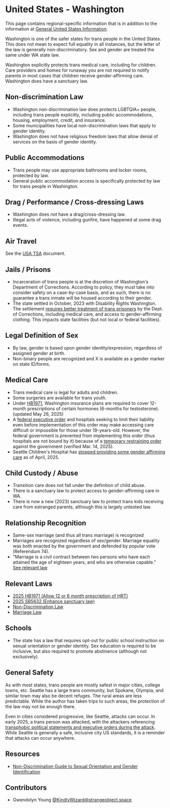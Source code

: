# United States - Washington

This page contains regional-specific information that is in addition to
the information at [General United States
Information](notes/usa-general.md).

Washington is one of the safer states for trans people in the United
States. This does not mean to expect full equality in all instances, but
the letter of the law is generally non-discriminatory. Sex and gender
are treated the same under WA state law.

Washington explicitly protects trans medical care, including for
children. Care providers and homes for runaway you are not required to
notify parents in most cases that children receive gender-affirming
care. Washington does have a sanctuary law.

## Non-discrimination Law

 * Washington non-discrimination law does protects LGBTQIA+ people,
   including trans people explicitly, including public accommodations,
   housing, employment, credit, and insurance.
 * Some municipalities have local non-discrimination laws that apply to
   gender identity.
 * Washington does not have religious freedom laws that allow denial of
   services on the basis of gender identity.

## Public Accommodations

 * Trans people may use appropriate bathrooms and locker rooms, protected
   by law.
 * General public accommodation access is specifically protected by law for
   trans people in Washington.

## Drag / Performance / Cross-dressing Laws

 * Washington does not have a drag/cross-dressing law.
 * Illegal acts of violence, including gunfire, have happened at some
   drag events.

## Air Travel

See the [USA TSA](notes/tsa.md) document.

## Jails / Prisons

 * Incarceration of trans people is at the discretion of Washington's
   Department of Corrections. According to policy, they must take into
   consider safety on a case-by-case basis, and as such, there is no
   guarantee a trans inmate will be housed according to their gender.
 * The state settled in October, 2023 with Disability Rights Washington.
   The settlement [requires better treatment of trans
   prisoners](https://www.disabilityrightswa.org/drw-reaches-agreement-with-doc-to-improve-care-for-transgender-people-with-disabilities/)
   by the Dept. of Corrections, including medical care, and access to
   gender-affirming clothing. This impacts state facilities (but not
   local or federal facilities).

## Legal Definition of Sex

 * By law, gender is based upon gender identity/expression, regardless
   of assigned gender at birth.
 * Non-binary people are recognized and X is available as a gender
   marker on state ID/forms.

## Medical Care

 * Trans medical care is legal for adults and children.
 * Some surgeries are available for trans youth.
 * Under [HB1971](https://legiscan.com/AR/text/HB1916/2025),
   Washington insurance plans are required to cover
   12-month prescriptions of certain hormones (6-months for
   testosterone).
   (updated May 26, 2025)
 * A [federal executive
   order](https://www.whitehouse.gov/presidential-actions/2025/01/protecting-children-from-chemical-and-surgical-mutilation/)
   and hospitals seeking to limit their liability even before
   implementation of this order may make accessing care difficult or
   impossible for those under 19-years-old.
   However, the federal government is prevented from implementing this order
   (thus hospitals are not bound by it) because of a [temporary
   restraining
   order](https://assets.aclu.org/live/uploads/2025/02/093114651219.pdf)
   against the government (verified Mar. 14, 2025).
 * Seattle Children's Hospital has [stopped providing some gender
   affirming
   care](https://www.thestranger.com/news/2025/04/17/80016692/seattle-childrens-has-again-stopped-providing-gender-affirming-surgery-for-trans-people-under-19)
   as of April, 2025.

## Child Custody / Abuse

 * Transition care does not fall under the definition of child abuse.
 * There is a sanctuary law to protect access to gender-affirming care in
   WA.
 * There is now a new (2023) sanctuary law to protect trans kids receiving
   care from estranged parents, although this is largely untested law.
 
## Relationship Recognition

 * Same-sex marriage (and thus all trans marriage) is recognized
 * Marriages are recognized regardless of sex/gender. Marriage equality
   was both enacted by the government and defended by popular vote
   (Referendum 74).
 * "Marriage is a civil contract between two persons who have each
   attained the age of eighteen years, and who are otherwise capable."
   [See relevant law](https://app.leg.wa.gov/rcw/default.aspx?cite=26.04.010)

## Relevant Laws

 * [2025 HB1971 (Allow 12 or 6 month prescription of HRT)](https://legiscan.com/AR/text/HB1916/2025)
 * [2025 SB5632 (Enhance sanctuary law)](https://legiscan.com/AR/text/HB1916/2025)
 * [Non-Discrimination Law](https://app.leg.wa.gov/rcw/default.aspx?cite=49.60.040)
 * [Marriage Law](https://app.leg.wa.gov/rcw/default.aspx?cite=26.04.010)

## Schools

 * The state has a law that requires opt-out for public school instruction
   on sexual orientation or gender identity. Sex education is required to
   be inclusive, but also required to promote abstinence (although not
   exclusively).

## General Safety

As with most states, trans people are mostly safest in major cities,
college towns, etc. Seattle has a large trans community, but Spokane,
Olympia, and similar town may also be decent refuges. The rural areas
are less predictable. While the author has taken trips to such areas,
the protection of the law may not be enough there.

Even in cities considered progressive, like Seattle, attacks can occur.
In early 2025, a trans person was attacked, with the attackers referencing
[transphobic political statements and executive
orders during the attack](https://www.thestranger.com/news/2025/03/28/79988053/police-arrest-one-suspect-in-alleged-violent-anti-trans-hate-crime). While Seattle is generally a safe, inclusive city
US standards, it is a reminder that attacks can occur anywhere.

## Resources

 * [Non-Discrimination Guide to Sexual Orientation and Gender Identification](https://www.hum.wa.gov/sites/default/files/public/publications/Updated%20SO%20GI%20Guide.pdf)

## Contributors

 * Gwendolyn Young [@KindlyWizard@strangeobject.space](https://strangeobject.space/@KindlyWizard)

